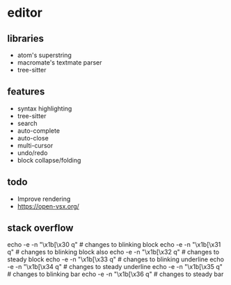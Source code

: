 # editor

## libraries
* atom's superstring
* macromate's textmate parser
* tree-sitter

## features
* syntax highlighting
* tree-sitter
* search
* auto-complete
* auto-close
* multi-cursor
* undo/redo
* block collapse/folding

## todo
* Improve rendering
* https://open-vsx.org/

## stack overflow
echo -e -n "\x1b[\x30 q" # changes to blinking block
echo -e -n "\x1b[\x31 q" # changes to blinking block also
echo -e -n "\x1b[\x32 q" # changes to steady block
echo -e -n "\x1b[\x33 q" # changes to blinking underline
echo -e -n "\x1b[\x34 q" # changes to steady underline
echo -e -n "\x1b[\x35 q" # changes to blinking bar
echo -e -n "\x1b[\x36 q" # changes to steady bar

